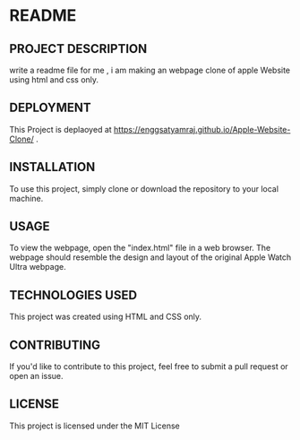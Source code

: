 # README
## PROJECT DESCRIPTION
write a readme file for me , i am making an webpage clone of apple Website using html and css only.
## DEPLOYMENT
This Project is deplaoyed at https://enggsatyamraj.github.io/Apple-Website-Clone/ .
## INSTALLATION
To use this project, simply clone or download the repository to your local machine.
## USAGE
To view the webpage, open the "index.html" file in a web browser. The webpage should resemble the design and layout of the original Apple Watch Ultra webpage.
## TECHNOLOGIES USED
This project was created using HTML and CSS only.
## CONTRIBUTING
If you'd like to contribute to this project, feel free to submit a pull request or open an issue.
## LICENSE
This project is licensed under the MIT License
